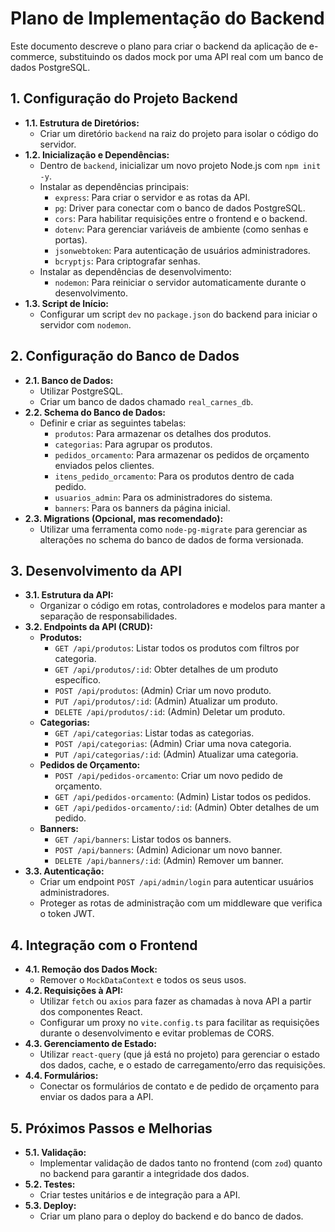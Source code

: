 # Plano de Implementação do Backend

Este documento descreve o plano para criar o backend da aplicação de e-commerce, substituindo os dados mock por uma API real com um banco de dados PostgreSQL.

## 1. Configuração do Projeto Backend

- **1.1. Estrutura de Diretórios:**
  - Criar um diretório `backend` na raiz do projeto para isolar o código do servidor.
- **1.2. Inicialização e Dependências:**
  - Dentro de `backend`, inicializar um novo projeto Node.js com `npm init -y`.
  - Instalar as dependências principais:
    - `express`: Para criar o servidor e as rotas da API.
    - `pg`: Driver para conectar com o banco de dados PostgreSQL.
    - `cors`: Para habilitar requisições entre o frontend e o backend.
    - `dotenv`: Para gerenciar variáveis de ambiente (como senhas e portas).
    - `jsonwebtoken`: Para autenticação de usuários administradores.
    - `bcryptjs`: Para criptografar senhas.
  - Instalar as dependências de desenvolvimento:
    - `nodemon`: Para reiniciar o servidor automaticamente durante o desenvolvimento.
- **1.3. Script de Início:**
  - Configurar um script `dev` no `package.json` do backend para iniciar o servidor com `nodemon`.

## 2. Configuração do Banco de Dados

- **2.1. Banco de Dados:**
  - Utilizar PostgreSQL.
  - Criar um banco de dados chamado `real_carnes_db`.
- **2.2. Schema do Banco de Dados:**
  - Definir e criar as seguintes tabelas:
    - `produtos`: Para armazenar os detalhes dos produtos.
    - `categorias`: Para agrupar os produtos.
    - `pedidos_orcamento`: Para armazenar os pedidos de orçamento enviados pelos clientes.
    - `itens_pedido_orcamento`: Para os produtos dentro de cada pedido.
    - `usuarios_admin`: Para os administradores do sistema.
    - `banners`: Para os banners da página inicial.
- **2.3. Migrations (Opcional, mas recomendado):**
  - Utilizar uma ferramenta como `node-pg-migrate` para gerenciar as alterações no schema do banco de dados de forma versionada.

## 3. Desenvolvimento da API

- **3.1. Estrutura da API:**
  - Organizar o código em rotas, controladores e modelos para manter a separação de responsabilidades.
- **3.2. Endpoints da API (CRUD):**
  - **Produtos:**
    - `GET /api/produtos`: Listar todos os produtos com filtros por categoria.
    - `GET /api/produtos/:id`: Obter detalhes de um produto específico.
    - `POST /api/produtos`: (Admin) Criar um novo produto.
    - `PUT /api/produtos/:id`: (Admin) Atualizar um produto.
    - `DELETE /api/produtos/:id`: (Admin) Deletar um produto.
  - **Categorias:**
    - `GET /api/categorias`: Listar todas as categorias.
    - `POST /api/categorias`: (Admin) Criar uma nova categoria.
    - `PUT /api/categorias/:id`: (Admin) Atualizar uma categoria.
  - **Pedidos de Orçamento:**
    - `POST /api/pedidos-orcamento`: Criar um novo pedido de orçamento.
    - `GET /api/pedidos-orcamento`: (Admin) Listar todos os pedidos.
    - `GET /api/pedidos-orcamento/:id`: (Admin) Obter detalhes de um pedido.
  - **Banners:**
    - `GET /api/banners`: Listar todos os banners.
    - `POST /api/banners`: (Admin) Adicionar um novo banner.
    - `DELETE /api/banners/:id`: (Admin) Remover um banner.
- **3.3. Autenticação:**
  - Criar um endpoint `POST /api/admin/login` para autenticar usuários administradores.
  - Proteger as rotas de administração com um middleware que verifica o token JWT.

## 4. Integração com o Frontend

- **4.1. Remoção dos Dados Mock:**
  - Remover o `MockDataContext` e todos os seus usos.
- **4.2. Requisições à API:**
  - Utilizar `fetch` ou `axios` para fazer as chamadas à nova API a partir dos componentes React.
  - Configurar um proxy no `vite.config.ts` para facilitar as requisições durante o desenvolvimento e evitar problemas de CORS.
- **4.3. Gerenciamento de Estado:**
  - Utilizar `react-query` (que já está no projeto) para gerenciar o estado dos dados, cache, e o estado de carregamento/erro das requisições.
- **4.4. Formulários:**
  - Conectar os formulários de contato e de pedido de orçamento para enviar os dados para a API.

## 5. Próximos Passos e Melhorias

- **5.1. Validação:**
  - Implementar validação de dados tanto no frontend (com `zod`) quanto no backend para garantir a integridade dos dados.
- **5.2. Testes:**
  - Criar testes unitários e de integração para a API.
- **5.3. Deploy:**
  - Criar um plano para o deploy do backend e do banco de dados.
